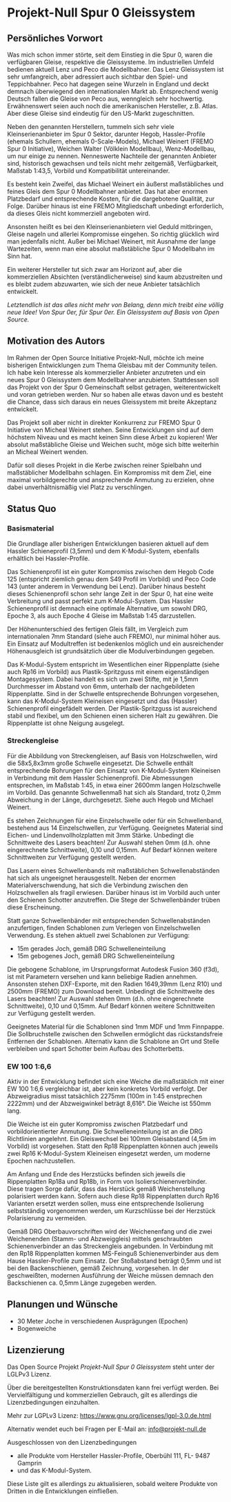 # Projekt-Null Spur 0 Gleissystem

## Persönliches Vorwort

Was mich schon immer störte, seit dem Einstieg in die Spur 0, waren die verfügbaren Gleise, respektive die Gleissysteme. Im industriellen Umfeld bedienen aktuell Lenz und Peco die Modellbahner. Das Lenz Gleissystem ist sehr umfangreich, aber adressiert auch sichtbar den Spiel- und Teppichbahner. Peco hat dagegen seine Wurzeln in England und deckt demnach überwiegend den internationalen Markt ab. Entsprechend wenig Deutsch fallen die Gleise von Peco aus, wenngleich sehr hochwertig. Erwähnenswert seien auch noch die amerikanischen Hersteller, z.B. Atlas. Aber diese Gleise sind eindeutig für den US-Markt zugeschnitten.

Neben den genannten Herstellern, tummeln sich sehr viele Kleinserienanbieter im Spur 0 Sektor, darunter Hegob, Hassler-Profile (ehemals Schullern, ehemals 0-Scale-Models), Michael Weinert (FREMO Spur 0 Initiative), Weichen Walter (Völklein Modellbau), Wenz-Modellbau, um nur einige zu nennen. Nenneswerte Nachteile der genannten Anbieter sind, historisch gewachsen und teils nicht mehr zeitgemäß, Verfügbarkeit, Maßstab 1:43,5, Vorbild und Kompatibilität untereinander. 

Es besteht kein Zweifel, das Michael Weinert ein äußerst maßstäbliches und feines Gleis dem Spur 0 Modellbahner anbietet. Das hat aber enormen Platzbedarf und entsprechende Kosten, für die dargebotene Qualität, zur Folge. Darüber hinaus ist eine FREMO Mitgliedschaft unbedingt erforderlich, da dieses Gleis nicht kommerziell angeboten wird. 

Ansonsten heißt es bei den Kleinserienanbietern viel Geduld mitbringen, Gleise nageln und allerlei Kompromisse eingehen. So richtig glücklich wird man jedenfalls nicht. Außer bei Michael Weinert, mit Ausnahme der lange Wartezeiten, wenn man eine absolut maßstäbliche Spur 0 Modellbahn im Sinn hat.

Ein weiterer Hersteller tut sich zwar am Horizont auf, aber die kommerziellen Absichten (verständlicherweise) sind kaum abzustreiten und es bleibt zudem abzuwarten, wie sich der neue Anbieter tatsächlich entwickelt. 

*Letztendlich ist das alles nicht mehr von Belang, denn mich treibt eine völlig neue Idee! Von Spur 0er, für Spur 0er. Ein Gleissystem auf Basis von Open Source.* 

## Motivation des Autors

Im Rahmen der Open Source Initiative Projekt-Null, möchte ich meine bisherigen Entwicklungen zum Thema Gleisbau mit der Community teilen. Ich habe kein Interesse als kommerzieller Anbieter anzutreten und ein neues Spur 0 Gleissystem dem Modellbahner anzubieten. Stattdessen soll das Projekt von der Spur 0 Gemeinschaft selbst getragen, weiterentwickelt und voran getrieben werden. Nur so haben alle etwas davon und es besteht die Chance, dass sich daraus ein neues Gleissystem mit breite Akzeptanz entwickelt.

Das Projekt soll aber nicht in direkter Konkurrenz zur FREMO Spur 0 Initiative von Micheal Weinert stehen. Seine Entwicklungen sind auf dem höchstem Niveau und es macht keinen Sinn diese Arbeit zu kopieren! Wer absolut maßstäbliche Gleise und Weichen sucht, möge sich bitte weiterhin an Micheal Weinert wenden. 

Dafür soll dieses Projekt in die Kerbe zwischen reiner Spielbahn und maßstäblicher Modellbahn schlagen. Ein Kompromiss  mit dem Ziel, eine maximal vorbildgerechte und ansprechende Anmutung zu erzielen, ohne dabei unverhältnismäßig viel Platz zu verschlingen.

## Status Quo

### Basismaterial

Die Grundlage aller bisherigen Entwicklungen basieren aktuell auf dem Hassler Schieneprofil (3,5mm) und dem K-Modul-System, ebenfalls erhältlich bei Hassler-Profile. 

Das Schienenprofil ist ein guter Kompromiss zwischen dem Hegob Code 125 (entspricht ziemlich genau dem S49 Profil im Vorbild) und Peco Code 143 (unter anderem in Verwendung bei Lenz). Darüber hinaus besteht dieses Schienenprofil schon sehr lange Zeit in der Spur 0, hat eine weite Verbreitung und passt perfekt zum K-Modul-System. Das Hassler Schienenprofil ist demnach eine optimale Alternative, um sowohl DRG, Epoche 3, als auch Epoche 4 Gleise im Maßstab 1:45 darzustellen. 

Der Höhenunterschied des fertigen Gleis fällt, im Vergleich zum internationalen 7mm Standard (siehe auch FREMO), nur minimal höher aus. Ein Einsatz auf Modultreffen ist bedenkenlos möglich und ein ausreichender Höhenausgleich ist grundsätzlich über die Modulverbindungen gegeben. 

Das K-Modul-System entspricht im Wesentlichen einer Rippenplatte (siehe auch Rp16 im Vorbild) aus Plastik-Spritzguss mit einem eigenständigen Montagesystem. Dabei handelt es sich um zwei Stifte, mit je 1,5mm Durchmesser im Abstand von 6mm, unterhalb der nachgebildeten Rippenplatte. Sind in der Schwelle entsprechende Bohrungen vorgesehen, kann das K-Modul-System Kleineisen eingesetzt und das (Hassler) Schienenprofil eingefädelt werden. Der Plastik-Spritzguss ist ausreichend stabil und flexibel, um den Schienen einen sicheren Halt zu gewähren. Die Rippenplatte ist ohne Neigung ausgelegt. 

### Streckengleise

Für die Abbildung von Streckengleisen, auf Basis von Holzschwellen, wird die 58x5,8x3mm große Schwelle eingesetzt. Die Schwelle enthält entsprechende Bohrungen für den Einsatz von K-Modul-System Kleineisen in Verbindung mit dem Hassler Schienenprofil. Die Abmessungen entsprechen, im Maßstab 1:45, in etwa einer 2600mm langen Holzschwelle im Vorbild. Das genannte Schwellenmaß hat sich als Standard, trotz 0,2mm Abweichung in der Länge, durchgesetzt. Siehe auch Hegob und Michael Weinert. 

Es stehen Zeichnungen für eine Einzelschwelle oder für ein Schwellenband, bestehend aus 14 Einzelschwellen, zur Verfügung. Geeignetes Material sind Eichen- und Lindenvollholzplatten mit 3mm Stärke. Unbedingt die Schnittweite des Lasers beachten! Zur Auswahl stehen 0mm (d.h. ohne eingerechnete Schnittweite), 0,10 und 0,15mm. Auf Bedarf können weitere Schnittweiten zur Verfügung gestellt werden.

Das Lasern eines Schwellenbands mit maßstäblichen Schwellenabständen hat sich als ungeeignet herausgestellt. Neben der enormen Materialverschwendung,  hat sich die Verbindung zwischen den Holzschwellen als fragil erwiesen. Darüber hinaus ist im Vorbild auch unter den Schienen Schotter anzutreffen. Die Stege der Schwellenbänder trüben diese Erscheinung. 

Statt ganze Schwellenbänder mit entsprechenden Schwellenabständen anzufertigen, finden Schablonen zum Verlegen von Einzelschwellen Verwendung. Es stehen aktuell zwei Schablonen zur Verfügung:

- 15m gerades Joch, gemäß DRG Schwelleneinteilung
- 15m gebogenes Joch, gemäß DRG Schwelleneinteilung

Die gebogene Schablone, im Ursprungsformat Autodesk Fusion 360 (f3d), ist mit Parametern versehen und kann beliebige Radien annehmen. Ansonsten stehen DXF-Exporte, mit den Radien 1649,39mm (Lenz R10) und 2500mm (FREMO) zum Download bereit. Unbedingt die Schnittweite des Lasers beachten! Zur Auswahl stehen 0mm (d.h. ohne eingerechnete Schnittweite), 0,10 und 0,15mm. Auf Bedarf können weitere Schnittweiten zur Verfügung gestellt werden.

Geeignetes Material für die Schablonen sind 1mm MDF und 1mm Finnpappe. Die Sollbruchstelle zwischen den Schwellen ermöglicht das rückstandsfreie Entfernen der Schablonen. Alternativ kann die Schablone an Ort und Stelle verbleiben und spart Schotter beim Aufbau des Schotterbetts.

### EW 100 1:6,6

Aktiv in der Entwicklung befindet sich eine Weiche die maßstäblich mit einer EW 100 1:6,6 vergleichbar ist, aber kein konkretes Vorbild verfolgt. Der Abzweigradius misst tatsächlich 2275mm (100m in 1:45 enstprechen 2222mm) und der Abzweigwinkel beträgt 8,616°. Die Weiche ist 550mm lang.

Die Weiche ist ein guter Kompromiss zwischen Platzbedarf und vorbildorientierter Anmutung. Die Schwelleneinteilung ist an die DRG Richtlinien angelehnt. Ein Gleiswechsel bei 100mm Gleisabstand (4,5m im Vorbild) ist vorgesehen. Statt den Rp18 Rippenplatten können auch jeweils zwei Rp16 K-Modul-System Kleineisen eingesetzt werden, um moderne Epochen nachzustellen. 

Am Anfang und Ende des Herzstücks befinden sich jeweils die Rippenplatten Rp18a und Rp18b, in Form von Isolierschienenverbinder.  Diese tragen Sorge dafür, dass das Herstück gemäß Weichenstellung polarisiert werden kann. Sofern auch diese Rp18 Rippenplatten durch Rp16 Varianten ersetzt werden sollen, muss eine entsprechende Isolierung selbstständig vorgenommen werden, um Kurzschlüsse bei der Herzstück Polarisierung zu vermeiden.

Gemäß DRG Oberbauvorschriften wird der Weichenenfang und die zwei Weichenenden (Stamm- und Abzweiggleis) mittels geschraubten Schienenverbinder an das Streckengleis angebunden. In Verbindung mit den Rp18 Rippenplatten kommen MS-Feinguß Schienenverbinder aus dem Hause Hassler-Profile zum Einsatz. Der Stoßabstand beträgt 0,5mm und ist bei den Backenschienen, gemäß Zeichnung, vorgesehen. In der geschweißten, modernen Ausführung der Weiche müssen demnach den Backschienen ca. 0,5mm Länge zugegeben werden.

## Planungen und Wünsche

- 30 Meter Joche in verschiedenen Ausprägungen (Epochen)
- Bogenweiche

## Lizenzierung

Das Open Source Projekt *Projekt-Null Spur 0 Gleissystem* steht unter der LGLPv3 Lizenz. 

Über die bereitgestellten Konstruktionsdaten kann frei verfügt werden. Bei Vervielfältigung und kommerziellen Gebrauch, gilt es allerdings die Lizenzbedingungen einzuhalten. 

Mehr zur LGPLv3 Lizenz: https://www.gnu.org/licenses/lgpl-3.0.de.html

Alternativ wendet euch bei Fragen per E-Mail an: info@projekt-null.de

Ausgeschlossen von den Lizenzbedingungen

- alle Produkte vom Hersteller Hassler-Profile, Oberbühl 111, FL- 9487 Gamprin
- und das K-Modul-System.

Diese Liste gilt es allerdings zu aktualisieren, sobald weitere Produkte von Dritten in die Entwicklungen einfließen.

























 



